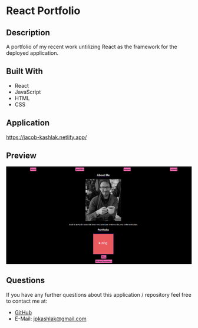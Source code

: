 # React Portfolio
## Description
A portfolio of my recent work untilizing React as the framework for the deployed application.
## Built With
* React
* JavaScript
* HTML
* CSS
## Application
https://jacob-kashlak.netlify.app/
## Preview
![React Portfolio](./src/assets/images/screenshot.png)
## Questions
If you have any further questions about this application / repository feel free to contact me at: 
* [GitHub](https://github.com/jpkashlak)
* E-Mail: jpkashlak@gmail.com
